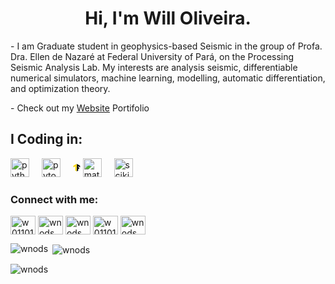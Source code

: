 <h1 align="center"> Hi, I'm Will Oliveira.</h1>
<p align="left"> - I am Graduate student in geophysics-based Seismic in the group of Profa. Dra. Ellen de Nazaré at Federal University of Pará, on the Processing Seismic Analysis Lab. My interests are analysis seismic, differentiable numerical simulators, machine learning, modelling, automatic differentiation, and optimization theory.</p>
<p align="left">-  Check out my <a href="wnods.github.io/Portfolio/">Website</a> Portifolio</p>

<h2 align="left">I Coding in: </h2>
<div alig="left">
 <img src="https://cdn.simpleicons.org/python/ffd700" height="30" alt="python logo" />
<img width="12" />
<img src="https://cdn.simpleicons.org/pytorch/ffd700" height="30" alt="pytorch logo" />
<img width="12" />
 <img src="data:image/svg+xml;base64,PHN2ZyB4bWxucz0iaHR0cDovL3d3dy53My5vcmcvMjAwMC9zdmciIHdpZHRoPSIzMCIgaGVpZ2h0PSIzMCIgdmlld0JveD0iMCAwIDI0IDI0Ij4KICAgIDxwYXRoIGZpbGw9IiNmZmQ3MDAiIGQ9Ik0xLjI5MiA1Ljg1NkwxMS41NCAwdjI0bC00LjA5NS0yLjM3OFY3LjYwM2wtNi4xNjggMy41NjRsLjAxNS01LjMxeiIgLz4KICAgIDxwYXRoIGQ9Ik0yMi42MjIgMTEuMTY3bC0uMDE0LTUuMzFMMTIuNDYgMHYyNGw0LjA5NS0yLjM3OFYxNC44N2wzLjA5MiAxLjc4OGwtLjAxOC00LjYxOGwtMy4wNzQtMS43NTZWNy42MDN6IiAvPgo8L3N2Zz4=" alt="custom svg" width="12" height="30">
<img src="https://cdn.jsdelivr.net/gh/devicons/devicon/icons/matlab/matlab-line.svg" height="30" alt="matlab logo" />
<img width="12" />
<img src="https://upload.wikimedia.org/wikipedia/commons/0/05/Scikit_learn_logo_small.svg" alt="scikit_learn" height="30"/>

  
<h3 align="left">Connect with me:</h3>
<p align="left">
<a href="https://twitter.com/w01101111" target="blank"><img align="center" src="https://raw.githubusercontent.com/rahuldkjain/github-profile-readme-generator/master/src/images/icons/Social/twitter.svg" alt="w01101111" height="30" width="40" /></a>
<a href="https://linkedin.com/in/wnods" target="blank"><img align="center" src="https://raw.githubusercontent.com/rahuldkjain/github-profile-readme-generator/master/src/images/icons/Social/linked-in-alt.svg" alt="wnods" height="30" width="40" /></a>
<a href="https://stackoverflow.com/users/wnods" target="blank"><img align="center" src="https://raw.githubusercontent.com/rahuldkjain/github-profile-readme-generator/master/src/images/icons/Social/stack-overflow.svg" alt="wnods" height="30" width="40" /></a>
<a href="https://instagram.com/w01101111" target="blank"><img align="center" src="https://raw.githubusercontent.com/rahuldkjain/github-profile-readme-generator/master/src/images/icons/Social/instagram.svg" alt="w01101111" height="30" width="40" /></a>
<a href="https://www.youtube.com/c/wnods" target="blank"><img align="center" src="https://raw.githubusercontent.com/rahuldkjain/github-profile-readme-generator/master/src/images/icons/Social/youtube.svg" alt="wnods" height="30" width="40" /></a>
</p>


<p><img align="left" src="https://github-readme-stats.vercel.app/api/top-langs?username=wnods&show_icons=true&theme=dark&locale=en&layout=compact" alt="wnods" /></p>

<p>&nbsp;<img align="center" src="https://github-readme-stats.vercel.app/api?username=wnods&show_icons=true&theme=dark&locale=en" alt="wnods" /></p>

<p><img align="center" src="https://github-readme-streak-stats.herokuapp.com/?user=wnods&theme=dark" alt="wnods" /></p>
